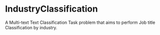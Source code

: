 # IndustryClassification
A Multi-text Text Classification Task problem that aims to perform Job title Classification by industry.
